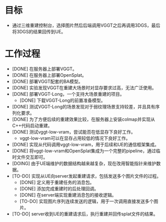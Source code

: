 # 目标
- 通过三维重建控制台，选择图片然后后端调用VGGT之后再调用3DGS，最后将3DGS的结果回传到UE。

# 工作过程
- [DONE] 在服务器上部署VGGT。
- [DONE] 在服务器上部署OpenSplat。
- [DONE] 部署VGGT配套的BA模型。
- [DONE] 实验发现VGGT在重建大场景时对显存要求过高，无法广泛使用。
- [DONE] 部署VGGT-Long，一个支持大场景重建的项目。
	- [DONE] 下载VGGT-Long的前置准备模型。
- [DONE] 测试VGGT-Long的场景发现对于弱纹理场景支持较差，并且具有序列化要求。
- [DONE] 为了方便后续的重建效果比较，在服务器上安装colmap并实现从C++代码启动重建。
- [DONE] 测试vggt-low-vram，尝试能否在低显存下良好工作。
	- vggt-low-vram可以在显存占用较低的情况下良好工作。
- [DONE] 实现从代码调用vggt-low-vram，用于后续和UE的通信框架集成。
- [DONE] 将vggt-low-vram和OpenSplat集成为一个完整的pipeline，通过临时文件交互即可。
- [DOING] 由于UE端维护的数据结构越来越复杂，现在改用智能指针来维护数据。
- [TO-DO] 实现从UE向server发起重建请求，包括发送多个图片文件的过程。
	- [DONE] 定义用于重建任务的消息包。
	- [DONE] 添加完成重建时的后处理回调。
	- [DONE] 在server端实现重建消息包的接收逻辑。
	- [TO-DO] 实现图片序列连续发送的逻辑，用于一次调用直接发送多个图片。
- [TO-DO] server收到UE的重建请求后，执行重建并回传splat文件的结果。